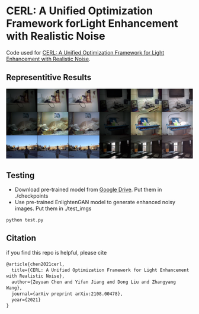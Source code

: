 # CERL: A Unified Optimization Framework forLight Enhancement with Realistic Noise
Code used for [CERL: A Unified Optimization Framework for Light Enhancement with Realistic Noise](https://arxiv.org/abs/2108.00478). 

## Representitive Results
![representive_results](/imgs/teaser.jpg)

## Testing
* Download pre-trained model from [Google Drive](https://drive.google.com/drive/folders/1sHTx1ksZlQ2HSHmHt8UgcZK81NRekJjL?usp=sharing). Put them in ./checkpoints
* Use pre-trained EnlightenGAN model to generate enhanced noisy images. Put them in ./test_imgs
```
python test.py
```

## Citation
if you find this repo is helpful, please cite
```
@article{chen2021cerl,
  title={CERL: A Unified Optimization Framework for Light Enhancement with Realistic Noise},
  author={Zeyuan Chen and Yifan Jiang and Dong Liu and Zhangyang Wang},
  journal={arXiv preprint arXiv:2108.00478},
  year={2021}
}
```
